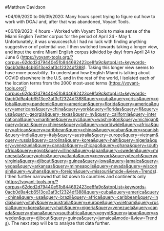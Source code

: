 #Matthew Davidson

*04/09/2020 to 06/09/2020: Many hours spent trying to figure out how to work with DOAJ and, after that was abandoned, Voyant Tools.

*06/09/2020: 4 hours - Worked with Voyant Tools to make sense of the Miami English Twitter corpus for the period of April 24 - May 1. Unfortunately, it was unsuccessful: I had no luck with finding anything suggestive or of potential use. I then switched towards taking a longer view, and input the entire Miami English corpus (divided by day) from April 24 to June 6 (https://voyant-tools.org/?corpus=62dcd2d79440e51b844692423ce8fa9c&stopList=keywords-0acb0d9a4cb6513ce3af3c12324df388). Taking this longer view seems to have more possibility. To understand how English Miami is talking about COVID elsewhere in the U.S. and in the rest of the world, I isolated each of the location terms from the 2000 most-used terms (https://voyant-tools.org/?corpus=62dcd2d79440e51b844692423ce8fa9c&stopList=keywords-0acb0d9a4cb6513ce3af3c12324df388&query=cuba&query=crisis&query=global&query=pandemic&query=american&query=florida&query=america&query=americans&query=china&query=york&query=floridas&query=fl&query=usa&query=georgia&query=texas&query=ny&query=california&query=international&query=maritime&query=nyc&query=washington&query=michigan&query=brazil&query=chinese&query=la&query=worldwide&query=africa&query=african&query=caribbean&query=chinas&query=cuban&query=spanish&query=india&query=italy&query=australia&query=europe&query=vietnam&query=russia&query=carolina&query=korea&query=haiti&query=nigeria&query=venezuela&query=canada&query=chicago&query=ghana&query=southafrica&query=egypt&query=illinois&query=japan&query=sweden&query=minnesota&query=ohio&query=atlanta&query=newyork&query=teach&query=virginia&query=djibouti&query=guinea&query=iowa&query=jamaica&query=vegas&query=arkansas&query=minneapolis&query=nevada&query=wisconsin&query=wuhans&query=foreign&query=missouri&mode=&view=Trends). I then further narrowed that list down to countries and continents only (https://voyant-tools.org/?corpus=62dcd2d79440e51b844692423ce8fa9c&stopList=keywords-0acb0d9a4cb6513ce3af3c12324df388&query=cuba&query=america&query=china&query=usa&query=brazil&query=africa&query=caribbean&query=india&query=italy&query=australia&query=europe&query=vietnam&query=russia&query=korea&query=haiti&query=nigeria&query=venezuela&query=canada&query=ghana&query=southafrica&query=egypt&query=japan&query=sweden&query=djibouti&query=guinea&query=jamaica&mode=&view=Trends). The next step will be to analyze that data further.

